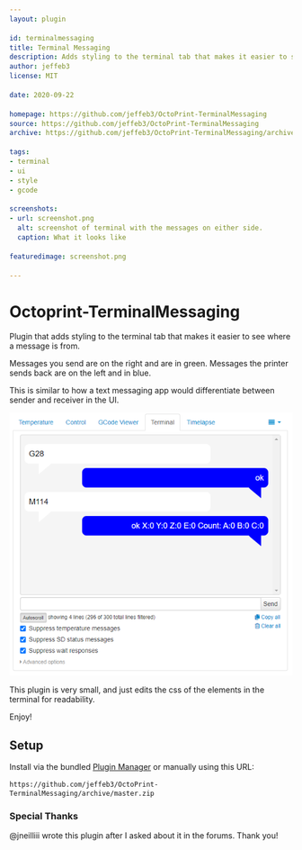 ```yaml
---
layout: plugin

id: terminalmessaging
title: Terminal Messaging
description: Adds styling to the terminal tab that makes it easier to see where a message is from.
author: jeffeb3
license: MIT

date: 2020-09-22

homepage: https://github.com/jeffeb3/OctoPrint-TerminalMessaging
source: https://github.com/jeffeb3/OctoPrint-TerminalMessaging
archive: https://github.com/jeffeb3/OctoPrint-TerminalMessaging/archive/master.zip

tags:
- terminal
- ui
- style
- gcode

screenshots:
- url: screenshot.png
  alt: screenshot of terminal with the messages on either side.
  caption: What it looks like

featuredimage: screenshot.png

---
```


# Octoprint-TerminalMessaging

Plugin that adds styling to the terminal tab that makes it easier to see where a message is from.

Messages you send are on the right and are in green. Messages the printer sends back are on the left
and in blue.

This is similar to how a text messaging app would differentiate between sender and receiver in the
UI.

![Screenshot](screenshot.png)

This plugin is very small, and just edits the css of the elements in the terminal for readability.

Enjoy!

## Setup

Install via the bundled [Plugin Manager](https://github.com/foosel/OctoPrint/wiki/Plugin:-Plugin-Manager)
or manually using this URL:

    https://github.com/jeffeb3/OctoPrint-TerminalMessaging/archive/master.zip

### Special Thanks

@jneilliii wrote this plugin after I asked about it in the forums. Thank you!
